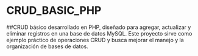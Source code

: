﻿# CRUD_BASIC_PHP

##CRUD básico desarrollado en PHP, diseñado para agregar, actualizar y eliminar registros en una base de datos MySQL. Este proyecto sirve como ejemplo práctico de operaciones CRUD y busca mejorar el manejo y la organización de bases de datos.
